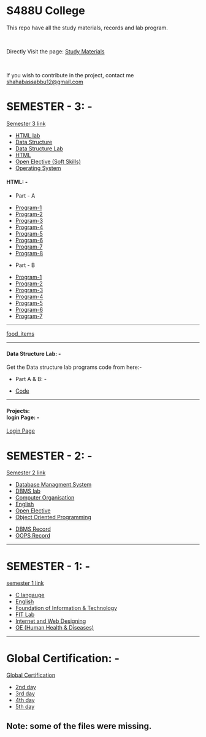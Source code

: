 <h1>S488U College</h1>

<p>This repo have all the study materials, records and lab program.</p>
<br>
<p>Directly Visit the page: <a href="https://s488u.github.io/college/">Study Materials</a></p>
<br>
<p>If you wish to contribute in the project, contact me <a href="mailto:shahabassabbu12@gmail.com">shahabassabbu12@gmail.com</a></p>

<h1>SEMESTER - 3: -</h1>
<a href="https://github.com/S488U/college/tree/main/SEMESTER_3">Semester 3 link</a>
<ul>
    <li><a href="https://github.com/S488U/college/tree/main/SEMESTER_3/HTML_LAB">HTML lab</a></li>
    <li><a href="https://github.com/S488U/college/tree/main/SEMESTER_3/DATA_STRUCTURE">Data Structure</a></li>
    <li><a href="https://github.com/S488U/college/tree/main/SEMESTER_3/DATA_STRUCTURE_LAB">Data Structure Lab</a></li>
    <li><a href="https://github.com/S488U/college/tree/main/SEMESTER_3/HTML">HTML</a></li>
    <li><a href="https://github.com/S488U/college/tree/main/SEMESTER_3/OPEN_ELECTIVE">Open Elective (Soft Skills)</a></li>
    <li><a href="https://github.com/S488U/college/tree/main/SEMESTER_3/OPERATIVE_SYSTEM">Operating System</a></li>
</ul>

<h4>HTML: -</h4>
<ul>
    <li><p>Part - A</p></li>
    <li><a href="https://s488u.github.io/college/SEMESTER_3/HTML_LAB/part_A/Program-1/index.html">Program-1</a></li>
    <li><a href="https://s488u.github.io/college/SEMESTER_3/HTML_LAB/part_A/Program-2/frameset.html">Program-2</a></li>
    <li><a href="https://s488u.github.io/college/SEMESTER_3/HTML_LAB/part_A/Program-3/Admission_form.html">Program-3</a></li>
    <li><a href="https://s488u.github.io/college/SEMESTER_3/HTML_LAB/part_A/Program-4/index.html">Program-4</a></li>
    <li><a href="https://s488u.github.io/college/SEMESTER_3/HTML_LAB/part_A/Program-5/index.html">Program-5</a></li>
    <li><a href="https://s488u.github.io/college/SEMESTER_3/HTML_LAB/part_A/Program-6/index.html">Program-6</a></li>
    <li><a href="https://s488u.github.io/college/SEMESTER_3/HTML_LAB/part_A/Program-7/index.html">Program-7</a></li>
    <li><a href="https://s488u.github.io/college/SEMESTER_3/HTML_LAB/part_A/Program-8/index.html">Program-8</a></li>
</ul>
<ul>
    <li><p>Part - B</p></li>
    <li><a href="https://s488u.github.io/college/SEMESTER_3/HTML_LAB/part_B/Program-1/fibonacci.html">Program-1</a></li>
    <li><a href="https://s488u.github.io/college/SEMESTER_3/HTML_LAB/part_B/Program-2/square_of_the_number.html">Program-2</a></li>
    <li><a href="https://s488u.github.io/college/SEMESTER_3/HTML_LAB/part_B/Program-3/Reverse.html">Program-3</a></li>
    <li><a href="https://s488u.github.io/college/SEMESTER_3/HTML_LAB/part_B/Program-4/calculator.html">Program-4</a></li>
    <li><a href="https://s488u.github.io/college/SEMESTER_3/HTML_LAB/part_B/Program-5/Mouse_pointer.html">Program-5</a></li>
    <li><a href="https://s488u.github.io/college/SEMESTER_3/HTML_LAB/part_B/Program-6/Animate_box.html">Program-6</a></li>
    <li><a href="https://s488u.github.io/college/SEMESTER_3/HTML_LAB/part_B/Program-7/Hotel_menu.html">Program-7</a></li>
</ul>

<hr>
<a href="https://s488u.github.io/college/SEMESTER_3/HTML_LAB/food_items/food-items.html">food_items</a>
<br>

<hr>
<h4>Data Structure Lab: -</h4>
<p>Get the Data structure lab programs code from here:-</p>
<ul>
    <li><p>Part A & B: -</p></li>
    <li><a href="https://github.com/S488U/college/tree/main/SEMESTER_3/DATA_STRUCTURE_LAB/Finished_pograms/">Code</a></li>
</ul>


<hr>
<h4>Projects: <br> login Page: -</h4>
<a href="https://s488u.github.io/college/SEMESTER_3/login/index.html">Login Page</a>

<h1>SEMESTER - 2: -</h1>
<a href="https://github.com/S488U/college/tree/main/SEMESTER_2">Semester 2 link</a>

<ul>
    <li><a href="https://github.com/S488U/college/tree/main/SEMESTER_2/DBMS/Study_Material">Database Managment System</a></li>
    <li><a href="https://github.com/S488U/college/tree/main/SEMESTER_2/DBMS/Lab">DBMS lab</a></li>
    <li><a href="https://github.com/S488U/college/tree/main/SEMESTER_2/CO">Computer Organisation</a></li>
    <li><a href="https://github.com/S488U/college/tree/main/SEMESTER_2/ENGLISH">English</a></li>
    <li><a href="https://github.com/S488U/college/tree/main/SEMESTER_2/OE">Open Elective</a></li>
    <li><a href="https://github.com/S488U/college/tree/main/SEMESTER_2/OOPS/Study_Material">Object Oriented Programming</a></li>
</ul>
<ul>
    <li><a href="https://github.com/S488U/college/tree/main/SEMESTER_2/DBMS/DBMS_Record.pdf">DBMS Record</a></li>
    <li><a href="https://github.com/S488U/college/tree/main/SEMESTER_2/OOPS/OOPS_RECORD.pdf">OOPS Record</a></li>
</ul>

<hr>

<h1>SEMESTER - 1: -</h1>
<a href="https://github.com/S488U/college/tree/main/SEMESTER_1">semester 1 link</a>
<br>

<ul>
    <li><a href="https://github.com/S488U/college/tree/main/SEMESTER_1/C">C langauge</a></li>
    <li><a href="https://github.com/S488U/college/tree/main/SEMESTER_1/English">English</a></li>
    <li><a href="https://github.com/S488U/college/tree/main/SEMESTER_1/FIT">Foundation of Information & Technology</a></li>
    <li><a href="https://github.com/S488U/college/tree/main/SEMESTER_1/FIT_lab">FIT Lab</a></li>
    <li><a href="https://github.com/S488U/college/tree/main/SEMESTER_1/IW">Internet and Web Designing</a></li>
    <li><a href="https://github.com/S488U/college/tree/main/SEMESTER_1/OE_Human_Health_and_Diseases">OE (Human Health & Diseases)</a></li>
</ul>

<hr>

<h1>Global Certification: -</h1>
<a href="https://github.com/S488U/college/tree/main/IBM">Global Certification</a>
<br>

<ul>
    <li><a href="https://github.com/S488U/college/tree/main/IBM/SEMESTER_1/2nd_day">2nd day</a></li>
    <li><a href="https://github.com/S488U/college/tree/main/IBM/SEMESTER_1/3rd_day">3rd day</a></li>
    <li><a href="https://github.com/S488U/college/tree/main/IBM/SEMESTER_1/4th_day">4th day</a></li>
    <li><a href="https://github.com/S488U/college/tree/main/IBM/SEMESTER_1/5th_day">5th day</a></li>
</ul>

<h2>Note: some of the files were missing.</h2>
